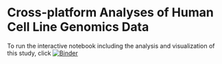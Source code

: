 # Cross-platform Analyses of Human Cell Line Genomics Data

To run the interactive notebook including the analysis and visualization of this study, click [![Binder](http://mybinder.org/badge.svg)](http://beta.mybinder.org/v2/gh/AbeerMM/Cross-platform-Analyses-of-Human-Cell-Line-Genomics-Data/master)
